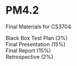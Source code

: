 # PM4.2
Final Materials for CS3704  

Black Box Test Plan (3%)  
Final Presentation (15%)   
Final Report (15%)  
Retrospective (2%)  
